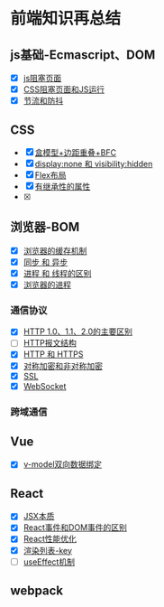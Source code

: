 # 前端知识再总结

## js基础-Ecmascript、DOM

- [x] [js阻塞页面](https://www.wolai.com/xzV4p5B3w1tKm1So9QG1FB)
- [x] [CSS阻塞页面和JS运行](https://www.wolai.com/9pScMSNbMcZYAwJr17BDsa)
- [x] [节流和防抖](https://www.wolai.com/oiwM3VAfA4tZzpDiusTPnc)

## CSS

- [x] [盒模型+边距重叠+BFC](https://www.wolai.com/eX2Yo3VP2C1PrWVCsnGDSL)
- [x] [display:none 和 visibility:hidden](https://www.wolai.com/kmWDzsUyLtFqFX5i7hjGG9)
- [x] [Flex布局](https://www.wolai.com/uTFnw9rTdgFnaoZsFbnKWL)
- [x] [有继承性的属性](https://www.wolai.com/bcJgJjifRXHkYosLcEGCwA)
- [x] 

## 浏览器-BOM

- [x] [浏览器的缓存机制](https://www.wolai.com/tRDmZ2PMNYkHx1iWS2LLzM)
- [x] [同步 和 异步](https://www.wolai.com/fiEtLSyXQYVHVNBswi16Az)
- [x] [进程 和 线程的区别](https://www.wolai.com/4Kvm3a91jqrLfsYP2HPzkY)
- [x] [浏览器的进程](https://www.wolai.com/fVK4uvBrrToAjzzcHTihoE)

### 通信协议

- [x] [HTTP 1.0、1.1、2.0的主要区别](https://www.wolai.com/q7MGvWsMsAkvL8o94Uzr7K)
- [ ] [HTTP报文结构](https://www.wolai.com/nd1Aw9s21NrtpNhaEVXYpT)
- [x] [HTTP 和 HTTPS](https://www.wolai.com/5SzchXMZGzsSjWn2Fdmjs7)
- [x] [对称加密和非对称加密](https://www.wolai.com/o7VDpg28474EuuQnL8bvYG)
- [x] [SSL](https://www.wolai.com/6Y2WF3xfzPcnZVgAxGNqUB)
- [x] [WebSocket](https://www.wolai.com/6nXf94hritN4e7mGDuppHo)

### 跨域通信

## Vue

- [x] [v-model双向数据绑定](https://www.wolai.com/bDK7JkWs3vzXznyATQ3ciG)

## React

- [x] [JSX本质](https://www.wolai.com/tMoPqxzcH3Cv8q8M8aGk5q)
- [x] [React事件和DOM事件的区别](https://www.wolai.com/aX6Qx62J8ci7zTCgCFtJzx)
- [x] [React性能优化](https://www.wolai.com/3h8f2KvZ277FaTcVJ6GjKL)
- [x] [渲染列表-key](https://www.wolai.com/6i9hLBj4erURmMzGdnNHpz)
- [ ] [useEffect机制](https://www.wolai.com/cPTEbBrCGiKhc4hKSFMBwG)

## webpack



